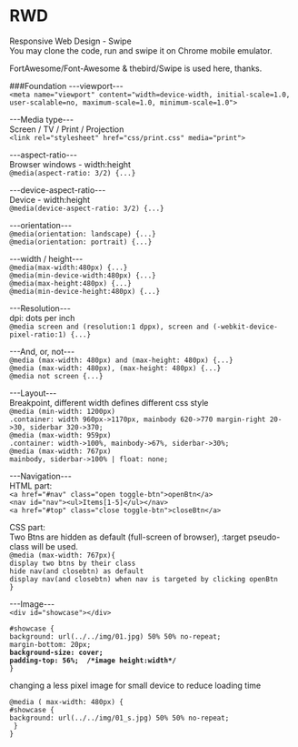 # RWD
Responsive Web Design - Swipe  
You may clone the code, run and swipe it on Chrome mobile emulator.  

FortAwesome/Font-Awesome & thebird/Swipe is used here, thanks.  

###Foundation
---viewport---  
`<meta name="viewport" content="width=device-width, initial-scale=1.0, 
user-scalable=no, maximum-scale=1.0, minimum-scale=1.0">`  

---Media type---  
Screen / TV / Print / Projection  
`<link rel="stylesheet" href="css/print.css" media="print">`  

---aspect-ratio---  
Browser windows - width:height  
`@media(aspect-ratio: 3/2) {...}`  

---device-aspect-ratio---  
Device - width:height  
`@media(device-aspect-ratio: 3/2) {...}`  

---orientation---  
`@media(orientation: landscape) {...}`  
`@media(orientation: portrait) {...}`  

---width / height---  
`@media(max-width:480px) {...}`  
`@media(min-device-width:480px) {...}`  
`@media(max-height:480px) {...}`  
`@media(min-device-height:480px) {...}`  

---Resolution---  
dpi: dots per inch  
`@media screen and (resolution:1 dppx), screen and (-webkit-device-pixel-ratio:1) {...}`  

---And, or, not---  
`@media (max-width: 480px) and (max-height: 480px) {...}`  
`@media (max-width: 480px), (max-height: 480px) {...}`  
`@media not screen {...}`  

---Layout---  
Breakpoint, different width defines different css style  
`@media (min-width: 1200px)`  
`.container: width 960px->1170px, mainbody 620->770 margin-right 20->30, siderbar 320->370;`  
`@media (max-width: 959px)`  
`.container: width->100%, mainbody->67%, siderbar->30%;`  
`@media (max-width: 767px)`  
`mainbody, siderbar->100% | float: none;`  

---Navigation---  
HTML part:  
`<a href="#nav" class="open toggle-btn">openBtn</a>`  
`<nav id="nav"><ul>Items[1-5]</ul></nav>`  
`<a href="#top" class="close toggle-btn">closeBtn</a>`  

CSS part:  
Two Btns are hidden as default (full-screen of browser), :target pseudo-class will be used.  
`@media (max-width: 767px){`  
`display two btns by their class`  
`hide nav(and closebtn) as default`  
`display nav(and closebtn) when nav is targeted by clicking openBtn`  
`}`  

---Image---  
`<div id="showcase"></div>`  

`#showcase {`  
  `background: url(../../img/01.jpg) 50% 50% no-repeat;`  
  `margin-bottom: 20px;`  
  **`background-size: cover;`**  
  **`padding-top: 56%;	/*image height:width*/`**  
`}`  

changing a less pixel image for small device to reduce loading time  

`@media ( max-width: 480px) {`  
`#showcase {`  
`background: url(../../img/01_s.jpg) 50% 50% no-repeat;`  
` }`  
`}`  